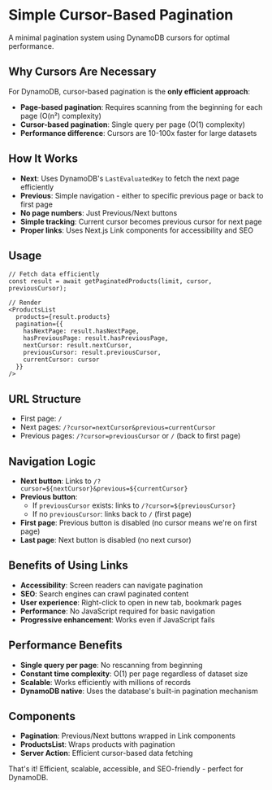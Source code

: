 # Simple Cursor-Based Pagination

A minimal pagination system using DynamoDB cursors for optimal performance.

## Why Cursors Are Necessary

For DynamoDB, cursor-based pagination is the **only efficient approach**:

- **Page-based pagination**: Requires scanning from the beginning for each page (O(n²) complexity)
- **Cursor-based pagination**: Single query per page (O(1) complexity)
- **Performance difference**: Cursors are 10-100x faster for large datasets

## How It Works

- **Next**: Uses DynamoDB's `LastEvaluatedKey` to fetch the next page efficiently
- **Previous**: Simple navigation - either to specific previous page or back to first page
- **No page numbers**: Just Previous/Next buttons
- **Simple tracking**: Current cursor becomes previous cursor for next page
- **Proper links**: Uses Next.js Link components for accessibility and SEO

## Usage

```tsx
// Fetch data efficiently
const result = await getPaginatedProducts(limit, cursor, previousCursor);

// Render
<ProductsList 
  products={result.products}
  pagination={{
    hasNextPage: result.hasNextPage,
    hasPreviousPage: result.hasPreviousPage,
    nextCursor: result.nextCursor,
    previousCursor: result.previousCursor,
    currentCursor: cursor
  }}
/>
```

## URL Structure

- First page: `/`
- Next pages: `/?cursor=nextCursor&previous=currentCursor`
- Previous pages: `/?cursor=previousCursor` or `/` (back to first page)

## Navigation Logic

- **Next button**: Links to `/?cursor=${nextCursor}&previous=${currentCursor}`
- **Previous button**: 
  - If `previousCursor` exists: links to `/?cursor=${previousCursor}`
  - If no `previousCursor`: links back to `/` (first page)
- **First page**: Previous button is disabled (no cursor means we're on first page)
- **Last page**: Next button is disabled (no next cursor)

## Benefits of Using Links

- **Accessibility**: Screen readers can navigate pagination
- **SEO**: Search engines can crawl paginated content
- **User experience**: Right-click to open in new tab, bookmark pages
- **Performance**: No JavaScript required for basic navigation
- **Progressive enhancement**: Works even if JavaScript fails

## Performance Benefits

- **Single query per page**: No rescanning from beginning
- **Constant time complexity**: O(1) per page regardless of dataset size
- **Scalable**: Works efficiently with millions of records
- **DynamoDB native**: Uses the database's built-in pagination mechanism

## Components

- **Pagination**: Previous/Next buttons wrapped in Link components
- **ProductsList**: Wraps products with pagination
- **Server Action**: Efficient cursor-based data fetching

That's it! Efficient, scalable, accessible, and SEO-friendly - perfect for DynamoDB.
